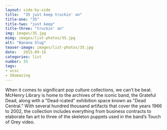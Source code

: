 ```yaml
---
layout: side-by-side
title:  "35 just keep truckin' on"
title-one: "35"
title-two: "just keep"
title-three: "truckin' on"
img: images/35.jpg
mimg: images/list-photos/35.jpg
alt: "Banana Slug"
teaser-image: images/list-photos/35.jpg
date:   2015-09-16
categories: list
number: 35
tags:
- ucsc
- 50amazing
---
```

When it comes to significant pop culture collections, we can't be beat. McHenry Library is home to the archives of the iconic band, the Grateful Dead, along with a "Dead-icated" exhibition space known as "Dead Central." With several hundred thousand artifacts that cover the years 1966 to 2002, the collection includes everything from business contracts to elaborate fan art to three of the skeleton puppets used in the band’s Touch of Grey video.